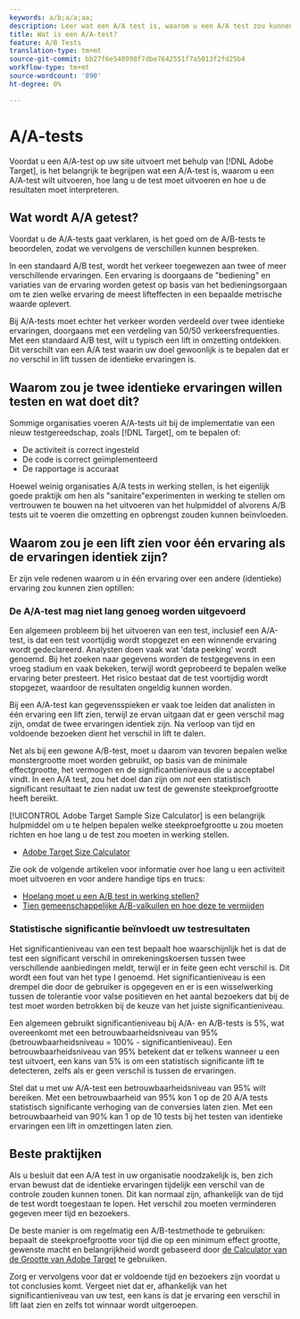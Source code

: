 ```yaml
---
keywords: a/b;a/a;aa;
description: Leer wat een A/A test is, waarom u een A/A test zou kunnen willen uitvoeren, hoe lang u de test zou moeten in werking stellen, en hoe te om de resultaten te interpreteren.
title: Wat is een A/A-test?
feature: A/B Tests
translation-type: tm+mt
source-git-commit: bb27f6e540998f7dbe7642551f7a5013f2fd25b4
workflow-type: tm+mt
source-wordcount: '890'
ht-degree: 0%

---
```



# A/A-tests

Voordat u een A/A-test op uw site uitvoert met behulp van [!DNL Adobe Target], is het belangrijk te begrijpen wat een A/A-test is, waarom u een A/A-test wilt uitvoeren, hoe lang u de test moet uitvoeren en hoe u de resultaten moet interpreteren.

## Wat wordt A/A getest?

Voordat u de A/A-tests gaat verklaren, is het goed om de A/B-tests te beoordelen, zodat we vervolgens de verschillen kunnen bespreken.

In een standaard A/B test, wordt het verkeer toegewezen aan twee of meer verschillende ervaringen. Een ervaring is doorgaans de &quot;bediening&quot; en variaties van de ervaring worden getest op basis van het bedieningsorgaan om te zien welke ervaring de meest lifteffecten in een bepaalde metrische waarde oplevert.

Bij A/A-tests moet echter het verkeer worden verdeeld over twee identieke ervaringen, doorgaans met een verdeling van 50/50 verkeersfrequenties. Met een standaard A/B test, wilt u typisch een lift in omzetting ontdekken. Dit verschilt van een A/A test waarin uw doel gewoonlijk is te bepalen dat er *no* verschil in lift tussen de identieke ervaringen is.

## Waarom zou je twee identieke ervaringen willen testen en wat doet dit?

Sommige organisaties voeren A/A-tests uit bij de implementatie van een nieuw testgereedschap, zoals [!DNL Target], om te bepalen of:

* De activiteit is correct ingesteld
* De code is correct geïmplementeerd
* De rapportage is accuraat

Hoewel weinig organisaties A/A tests in werking stellen, is het eigenlijk goede praktijk om hen als &quot;sanitaire&quot;experimenten in werking te stellen om vertrouwen te bouwen na het uitvoeren van het hulpmiddel of alvorens A/B tests uit te voeren die omzetting en opbrengst zouden kunnen beïnvloeden.

## Waarom zou je een lift zien voor één ervaring als de ervaringen identiek zijn?

Er zijn vele redenen waarom u in één ervaring over een andere (identieke) ervaring zou kunnen zien optillen:

### De A/A-test mag niet lang genoeg worden uitgevoerd

Een algemeen probleem bij het uitvoeren van een test, inclusief een A/A-test, is dat een test voortijdig wordt stopgezet en een winnende ervaring wordt gedeclareerd. Analysten doen vaak wat &#39;data peeking&#39; wordt genoemd. Bij het zoeken naar gegevens worden de testgegevens in een vroeg stadium en vaak bekeken, terwijl wordt geprobeerd te bepalen welke ervaring beter presteert. Het risico bestaat dat de test voortijdig wordt stopgezet, waardoor de resultaten ongeldig kunnen worden.

Bij een A/A-test kan gegevensspieken er vaak toe leiden dat analisten in één ervaring een lift zien, terwijl ze ervan uitgaan dat er geen verschil mag zijn, omdat de twee ervaringen identiek zijn. Na verloop van tijd en voldoende bezoeken dient het verschil in lift te dalen.

Net als bij een gewone A/B-test, moet u daarom van tevoren bepalen welke monstergrootte moet worden gebruikt, op basis van de minimale effectgrootte, het vermogen en de significantieniveaus die u acceptabel vindt. In een A/A test, zou het doel dan zijn om *not* een statistisch significant resultaat te zien nadat uw test de gewenste steekproefgrootte heeft bereikt.

[!UICONTROL Adobe Target Sample Size Calculator] is een belangrijk hulpmiddel om u te helpen bepalen welke steekproefgrootte u zou moeten richten en hoe lang u de test zou moeten in werking stellen.

* [Adobe Target Size Calculator](/help/c-activities/t-test-ab/sample-size-determination.md#section_6B8725BD704C4AFE939EF2A6B6E834E6)

Zie ook de volgende artikelen voor informatie over hoe lang u een activiteit moet uitvoeren en voor andere handige tips en trucs:

* [Hoelang moet u een A/B test in werking stellen?](/help/c-activities/t-test-ab/sample-size-determination.md)
* [Tien gemeenschappelijke A/B-valkuilen en hoe deze te vermijden](/help/c-activities/t-test-ab/common-ab-testing-pitfalls.md)

### Statistische significantie beïnvloedt uw testresultaten

Het significantieniveau van een test bepaalt hoe waarschijnlijk het is dat de test een significant verschil in omrekeningskoersen tussen twee verschillende aanbiedingen meldt, terwijl er in feite geen echt verschil is. Dit wordt een fout van het type I genoemd. Het significantieniveau is een drempel die door de gebruiker is opgegeven en er is een wisselwerking tussen de tolerantie voor valse positieven en het aantal bezoekers dat bij de test moet worden betrokken bij de keuze van het juiste significantieniveau.

Een algemeen gebruikt significantieniveau bij A/A- en A/B-tests is 5%, wat overeenkomt met een betrouwbaarheidsniveau van 95% (betrouwbaarheidsniveau = 100% - significantieniveau). Een betrouwbaarheidsniveau van 95% betekent dat er telkens wanneer u een test uitvoert, een kans van 5% is om een statistisch significante lift te detecteren, zelfs als er geen verschil is tussen de ervaringen.

Stel dat u met uw A/A-test een betrouwbaarheidsniveau van 95% wilt bereiken. Met een betrouwbaarheid van 95% kon 1 op de 20 A/A tests statistisch significante verhoging van de conversies laten zien. Met een betrouwbaarheid van 90% kan 1 op de 10 tests bij het testen van identieke ervaringen een lift in omzettingen laten zien.

## Beste praktijken

Als u besluit dat een A/A test in uw organisatie noodzakelijk is, ben zich ervan bewust dat de identieke ervaringen tijdelijk een verschil van de controle zouden kunnen tonen. Dit kan normaal zijn, afhankelijk van de tijd de test wordt toegestaan te lopen. Het verschil zou moeten verminderen gegeven meer tijd en bezoekers.

De beste manier is om regelmatig een A/B-testmethode te gebruiken: bepaalt de steekproefgrootte voor tijd die op een minimum effect grootte, gewenste macht en belangrijkheid wordt gebaseerd door [de Calculator van de Grootte van Adobe Target](/help/c-activities/t-test-ab/sample-size-determination.md#section_6B8725BD704C4AFE939EF2A6B6E834E6) te gebruiken.

Zorg er vervolgens voor dat er voldoende tijd en bezoekers zijn voordat u tot conclusies komt. Vergeet niet dat er, afhankelijk van het significantieniveau van uw test, een kans is dat je ervaring een verschil in lift laat zien en zelfs tot winnaar wordt uitgeroepen.
